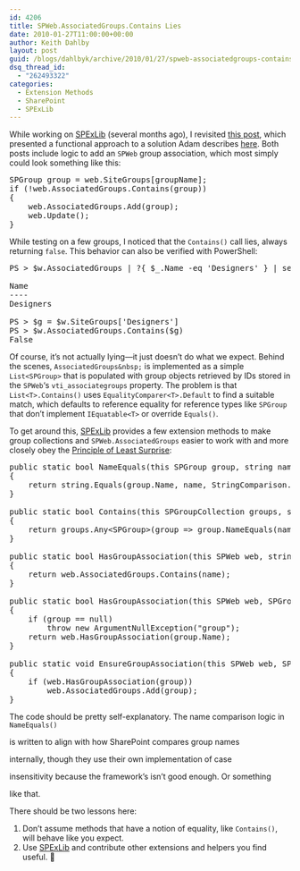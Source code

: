 ```yaml
---
id: 4206
title: SPWeb.AssociatedGroups.Contains Lies
date: 2010-01-27T11:00:00+00:00
author: Keith Dahlby
layout: post
guid: /blogs/dahlbyk/archive/2010/01/27/spweb-associatedgroups-contains-lies.aspx
dsq_thread_id:
  - "262493322"
categories:
  - Extension Methods
  - SharePoint
  - SPExLib
---
```

While working on [SPExLib](http://solutionizing.net/2009/06/01/spexlib-release-these-are-a-few-of-my-favorite-things/ "SPExLib Release: These Are A Few Of My Favorite Things") (several months ago), I revisited [this post](http://solutionizing.net/2009/03/19/more-sharepoint-higher-order-functions/ "More SharePoint Higher-Order Functions"), which presented a functional approach to a solution Adam describes [here](http://www.sharepointsecurity.com/blog/sharepoint/sharepoint-2007-development/get-spgroup-if-not-available-create/ "Get SPGroup, If Not Available, Create!"). Both posts include logic to add an `SPWeb` group association, which most simply could look something like this:

<pre>SPGroup group = web.SiteGroups[groupName];<br />if (!web.AssociatedGroups.Contains(group))<br />{<br />    web.AssociatedGroups.Add(group);<br />    web.Update();<br />}</pre>

While testing on a few groups, I noticed that the `Contains()` call lies, always returning `false`. This behavior can also be verified with PowerShell:

<pre>PS &gt; $w.AssociatedGroups | ?{ $_.Name -eq 'Designers' } | select Name<br /><br />Name<br />----<br />Designers<br /><br />PS &gt; $g = $w.SiteGroups['Designers']<br />PS &gt; $w.AssociatedGroups.Contains($g)<br />False</pre>

Of course, it&#8217;s not actually lying&mdash;it just doesn&#8217;t do what we expect. Behind the scenes, `AssociatedGroups&nbsp;` is implemented as a simple `List<SPGroup>` that is populated with group objects retrieved by IDs stored in the `SPWeb`&#8216;s `vti_associategroups` property. The problem is that `List<T>.Contains()` uses `EqualityComparer<T>.Default` to find a suitable match, which defaults to reference equality for reference types like `SPGroup` that don&#8217;t implement `IEquatable<T>` or override `Equals()`.

To get around this, [SPExLib](http://spexlib.codeplex.com/ "SharePoint Extensions Lib") provides a few extension methods to make group collections and `SPWeb.AssociatedGroups` easier to work with and more closely obey the [Principle of Least Surprise](http://en.wikipedia.org/wiki/Principle_of_least_astonishment "Principle of Least Astonishment - Wikipedia"):

<pre>public static bool NameEquals(this SPGroup group, string name)<br />{<br />    return string.Equals(group.Name, name, StringComparison.OrdinalIgnoreCase);<br />}<br /><br />public static bool Contains(this SPGroupCollection groups, string name)<br />{<br />    return groups.Any&lt;SPGroup&gt;(group =&gt; group.NameEquals(name));<br />}<br /><br />public static bool HasGroupAssociation(this SPWeb web, string name)<br />{<br />    return web.AssociatedGroups.Contains(name);<br />}<br /><br />public static bool HasGroupAssociation(this SPWeb web, SPGroup group)<br />{<br />    if (group == null)<br />        throw new ArgumentNullException("group");<br />    return web.HasGroupAssociation(group.Name);<br />}<br /><br />public static void EnsureGroupAssociation(this SPWeb web, SPGroup group)<br />{<br />    if (web.HasGroupAssociation(group))<br />        web.AssociatedGroups.Add(group);<br />}</pre>

The code should be pretty self-explanatory. The name comparison logic in `NameEquals()`
  
is written to align with how SharePoint compares group names
  
internally, though they use their own implementation of case
  
insensitivity because the framework&#8217;s isn&#8217;t good enough. Or something
  
like that.

There should be two lessons here:

  1. Don&#8217;t assume methods that have a notion of equality, like `Contains()`, will behave like you expect.
  2. Use [SPExLib](http://spexlib.codeplex.com/ "SharePoint Extensions Lib") and contribute other extensions and helpers you find useful. 🙂